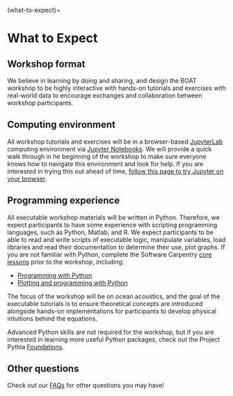 (what-to-expect)=
# What to Expect 

## Workshop format

We believe in learning by doing and sharing, and design the BOAT workshop to be highly interactive with hands-on tutorials and exercises with real-world data to encourage exchanges and collaboration between workshop participants.


## Computing environment

All workshop tutorials and exercises will be in a browser-based [JupyterLab](https://jupyterlab.readthedocs.io/en/latest/) computing environment via [Jupyter Notebooks](https://jupyter-notebook.readthedocs.io/en/latest/). We will provide a quick walk through in he beginning of the workshop to make sure everyone knows how to navigate this environment and look for help. If you are interested in trying this out ahead of time, [follow this page to try Jupyter on your browser](https://docs.jupyter.org/en/latest/start/index.html).

<!-- If you are interested in installing Jupyter on your own machine, checkout this page -->


## Programming experience

All executable workshop materials will be written in Python. Therefore, we expect participants to have some experience with scripting programming languages, such as Python, Matlab, and R. We expect participants to be able to read and write scripts of executable logic, manipulate variables, load libraries and read their documentation to determine their use, plot graphs. If you are not familiar with Python, complete the Software Carpentry [core lessons](https://software-carpentry.org/lessons/#core-lessons-in-english) prior to the workshop, including:
- [Programming with Python](https://swcarpentry.github.io/python-novice-inflammation/)
- [Plotting and programming with Python](https://swcarpentry.github.io/python-novice-gapminder/)

The focus of the workshop will be on ocean acoustics, and the goal of the executable tutorials is to ensure theoretical concepts are introduced alongside hands-on implementations for participants to develop physical intuitions behind the equations. 

Advanced Python skills are not required for the workshop, but if you are interested in learning more useful Python packages, check out the Project Pythia [Foundations](https://foundations.projectpythia.org/landing-page.html).


## Other questions

Check out our [FAQs](#faq) for other questions you may have!